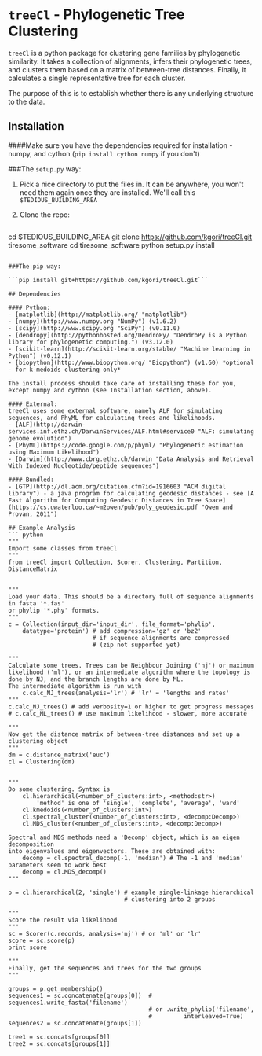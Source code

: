 # ``treeCl`` - Phylogenetic Tree Clustering

``treeCl`` is a python package for clustering gene families by
phylogenetic similarity. It takes a collection of alignments, infers their phylogenetic trees,
and clusters them based on a matrix of between-tree distances. Finally, it calculates a single representative tree for each cluster.

The purpose of this is to establish whether there is any underlying structure
to the data.

## Installation

####Make sure you have the dependencies required for installation - numpy, and cython (```pip install cython numpy``` if you don't)

###The ```setup.py``` way:

1. Pick a nice directory to put the files in. It can be anywhere, you won't need them again once they are installed. We'll call this ```$TEDIOUS_BUILDING_AREA```

2. Clone the repo:

    ``` bash
cd $TEDIOUS_BUILDING_AREA
git clone https://github.com/kgori/treeCl.git tiresome_software
cd tiresome_software
python setup.py install
```

###The pip way:

```pip install git+https://github.com/kgori/treeCl.git```

## Dependencies

#### Python:
- [matplotlib](http://matplotlib.org/ "matplotlib")
- [numpy](http://www.numpy.org "NumPy") (v1.6.2)
- [scipy](http://www.scipy.org "SciPy") (v0.11.0)
- [dendropy](http://pythonhosted.org/DendroPy/ "DendroPy is a Python library for phylogenetic computing.") (v3.12.0)
- [scikit-learn](http://scikit-learn.org/stable/ "Machine learning in Python") (v0.12.1)
- [biopython](http://www.biopython.org/‎ "Biopython") (v1.60) *optional - for k-medoids clustering only*

The install process should take care of installing these for you, except numpy and cython (see Installation section, above).

#### External:
treeCl uses some external software, namely ALF for simulating sequences, and PhyML for calculating trees and likelihoods.
- [ALF](http://darwin-services.inf.ethz.ch/DarwinServices/ALF.html#service0 "ALF: simulating genome evolution")
- [PhyML](https://code.google.com/p/phyml/ "Phylogenetic estimation using Maximum Likelihood")
- [Darwin](http://www.cbrg.ethz.ch/darwin "Data Analysis and Retrieval With Indexed Nucleotide/peptide sequences")

#### Bundled:
- [GTP](http://dl.acm.org/citation.cfm?id=1916603 "ACM digital library") - a java program for calculating geodesic distances - see [A Fast Algorithm for Computing Geodesic Distances in Tree Space](https://cs.uwaterloo.ca/~m2owen/pub/poly_geodesic.pdf "Owen and Provan, 2011")

## Example Analysis
``` python
"""
Import some classes from treeCl
"""
from treeCl import Collection, Scorer, Clustering, Partition, DistanceMatrix


"""
Load your data. This should be a directory full of sequence alignments in fasta '*.fas'
or phylip '*.phy' formats.
"""
c = Collection(input_dir='input_dir', file_format='phylip',
    datatype='protein') # add compression='gz' or 'bz2'
                        # if sequence alignments are compressed
                        # (zip not supported yet)

"""
Calculate some trees. Trees can be Neighbour Joining ('nj') or maximum
likelihood ('ml'), or an intermediate algorithm where the topology is
done by NJ, and the branch lengths are done by ML.
The intermediate algorithm is run with
    c.calc_NJ_trees(analysis='lr') # 'lr' = 'lengths and rates'
"""
c.calc_NJ_trees() # add verbosity=1 or higher to get progress messages
# c.calc_ML_trees() # use maximum likelihood - slower, more accurate

"""
Now get the distance matrix of between-tree distances and set up a clustering object
"""
dm = c.distance_matrix('euc')
cl = Clustering(dm)


"""
Do some clustering. Syntax is
    cl.hierarchical(<number_of_clusters:int>, <method:str>)
        'method' is one of 'single', 'complete', 'average', 'ward'
    cl.kmedoids(<number_of_clusters:int>)
    cl.spectral_cluster(<number_of_clusters:int>, <decomp:Decomp>)
    cl.MDS_cluster(<number_of_clusters:int>, <decomp:Decomp>)

Spectral and MDS methods need a 'Decomp' object, which is an eigen decomposition
into eigenvalues and eigenvectors. These are obtained with:
    decomp = cl.spectral_decomp(-1, 'median') # The -1 and 'median' parameters seem to work best
    decomp = cl.MDS_decomp()
"""

p = cl.hierarchical(2, 'single') # example single-linkage hierarchical
                                 # clustering into 2 groups

"""
Score the result via likelihood
"""
sc = Scorer(c.records, analysis='nj') # or 'ml' or 'lr'
score = sc.score(p)
print score

"""
Finally, get the sequences and trees for the two groups
"""

groups = p.get_membership()
sequences1 = sc.concatenate(groups[0])  # sequences1.write_fasta('filename')
                                        # or .write_phylip('filename',
                                        #         interleaved=True)
sequences2 = sc.concatenate(groups[1])

tree1 = sc.concats[groups[0]]
tree2 = sc.concats[groups[1]]

```
